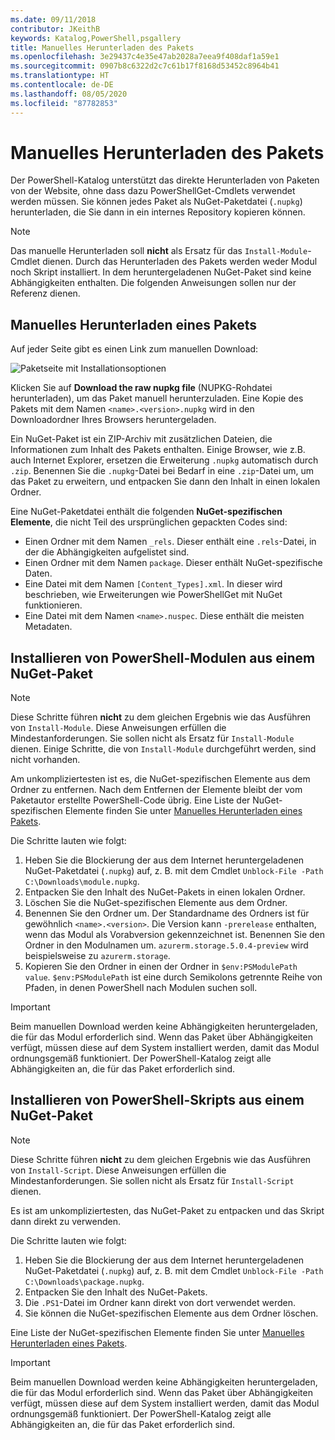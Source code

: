 ```yaml
---
ms.date: 09/11/2018
contributor: JKeithB
keywords: Katalog,PowerShell,psgallery
title: Manuelles Herunterladen des Pakets
ms.openlocfilehash: 3e29437c4e35e47ab2028a7eea9f408daf1a59e1
ms.sourcegitcommit: 0907b8c6322d2c7c61b17f8168d53452c8964b41
ms.translationtype: HT
ms.contentlocale: de-DE
ms.lasthandoff: 08/05/2020
ms.locfileid: "87782853"
---
```

# <a name="manual-package-download"></a>Manuelles Herunterladen des Pakets

Der PowerShell-Katalog unterstützt das direkte Herunterladen von Paketen von der Website, ohne dass dazu PowerShellGet-Cmdlets verwendet werden müssen. Sie können jedes Paket als NuGet-Paketdatei (`.nupkg`) herunterladen, die Sie dann in ein internes Repository kopieren können.

> [!NOTE]
> Das manuelle Herunterladen soll **nicht** als Ersatz für das `Install-Module`-Cmdlet dienen.
> Durch das Herunterladen des Pakets werden weder Modul noch Skript installiert. In dem heruntergeladenen NuGet-Paket sind keine Abhängigkeiten enthalten. Die folgenden Anweisungen sollen nur der Referenz dienen.

## <a name="using-manual-download-to-acquire-a-package"></a>Manuelles Herunterladen eines Pakets

Auf jeder Seite gibt es einen Link zum manuellen Download:

![Paketseite mit Installationsoptionen](media/manual-download/packagedisplaypagewithpseditions.png)

Klicken Sie auf **Download the raw nupkg file** (NUPKG-Rohdatei herunterladen), um das Paket manuell herunterzuladen. Eine Kopie des Pakets mit dem Namen `<name>.<version>.nupkg` wird in den Downloadordner Ihres Browsers heruntergeladen.

Ein NuGet-Paket ist ein ZIP-Archiv mit zusätzlichen Dateien, die Informationen zum Inhalt des Pakets enthalten. Einige Browser, wie z.B. auch Internet Explorer, ersetzen die Erweiterung `.nupkg` automatisch durch `.zip`. Benennen Sie die `.nupkg`-Datei bei Bedarf in eine `.zip`-Datei um, um das Paket zu erweitern, und entpacken Sie dann den Inhalt in einen lokalen Ordner.

Eine NuGet-Paketdatei enthält die folgenden **NuGet-spezifischen Elemente**, die nicht Teil des ursprünglichen gepackten Codes sind:

- Einen Ordner mit dem Namen `_rels`. Dieser enthält eine `.rels`-Datei, in der die Abhängigkeiten aufgelistet sind.
- Einen Ordner mit dem Namen `package`. Dieser enthält NuGet-spezifische Daten.
- Eine Datei mit dem Namen `[Content_Types].xml`. In dieser wird beschrieben, wie Erweiterungen wie PowerShellGet mit NuGet funktionieren.
- Eine Datei mit dem Namen `<name>.nuspec`. Diese enthält die meisten Metadaten.

## <a name="installing-powershell-modules-from-a-nuget-package"></a>Installieren von PowerShell-Modulen aus einem NuGet-Paket

> [!NOTE]
> Diese Schritte führen **nicht** zu dem gleichen Ergebnis wie das Ausführen von `Install-Module`. Diese Anweisungen erfüllen die Mindestanforderungen. Sie sollen nicht als Ersatz für `Install-Module` dienen.
> Einige Schritte, die von `Install-Module` durchgeführt werden, sind nicht vorhanden.

Am unkompliziertesten ist es, die NuGet-spezifischen Elemente aus dem Ordner zu entfernen. Nach dem Entfernen der Elemente bleibt der vom Paketautor erstellte PowerShell-Code übrig.
Eine Liste der NuGet-spezifischen Elemente finden Sie unter [Manuelles Herunterladen eines Pakets](#using-manual-download-to-acquire-a-package).

Die Schritte lauten wie folgt:

1. Heben Sie die Blockierung der aus dem Internet heruntergeladenen NuGet-Paketdatei (`.nupkg`) auf, z. B. mit dem Cmdlet `Unblock-File -Path C:\Downloads\module.nupkg`.
2. Entpacken Sie den Inhalt des NuGet-Pakets in einen lokalen Ordner.
2. Löschen Sie die NuGet-spezifischen Elemente aus dem Ordner.
3. Benennen Sie den Ordner um. Der Standardname des Ordners ist für gewöhnlich `<name>.<version>`. Die Version kann `-prerelease` enthalten, wenn das Modul als Vorabversion gekennzeichnet ist. Benennen Sie den Ordner in den Modulnamen um. `azurerm.storage.5.0.4-preview` wird beispielsweise zu `azurerm.storage`.
4. Kopieren Sie den Ordner in einen der Ordner in `$env:PSModulePath value`. `$env:PSModulePath` ist eine durch Semikolons getrennte Reihe von Pfaden, in denen PowerShell nach Modulen suchen soll.

> [!IMPORTANT]
> Beim manuellen Download werden keine Abhängigkeiten heruntergeladen, die für das Modul erforderlich sind. Wenn das Paket über Abhängigkeiten verfügt, müssen diese auf dem System installiert werden, damit das Modul ordnungsgemäß funktioniert. Der PowerShell-Katalog zeigt alle Abhängigkeiten an, die für das Paket erforderlich sind.

## <a name="installing-powershell-scripts-from-a-nuget-package"></a>Installieren von PowerShell-Skripts aus einem NuGet-Paket

> [!NOTE]
> Diese Schritte führen **nicht** zu dem gleichen Ergebnis wie das Ausführen von `Install-Script`. Diese Anweisungen erfüllen die Mindestanforderungen. Sie sollen nicht als Ersatz für `Install-Script` dienen.

Es ist am unkompliziertesten, das NuGet-Paket zu entpacken und das Skript dann direkt zu verwenden.

Die Schritte lauten wie folgt:

1. Heben Sie die Blockierung der aus dem Internet heruntergeladenen NuGet-Paketdatei (`.nupkg`) auf, z. B. mit dem Cmdlet `Unblock-File -Path C:\Downloads\package.nupkg`.
2. Entpacken Sie den Inhalt des NuGet-Pakets.
2. Die `.PS1`-Datei im Ordner kann direkt von dort verwendet werden.
3. Sie können die NuGet-spezifischen Elemente aus dem Ordner löschen.

Eine Liste der NuGet-spezifischen Elemente finden Sie unter [Manuelles Herunterladen eines Pakets](#using-manual-download-to-acquire-a-package).

> [!IMPORTANT]
> Beim manuellen Download werden keine Abhängigkeiten heruntergeladen, die für das Modul erforderlich sind. Wenn das Paket über Abhängigkeiten verfügt, müssen diese auf dem System installiert werden, damit das Modul ordnungsgemäß funktioniert. Der PowerShell-Katalog zeigt alle Abhängigkeiten an, die für das Paket erforderlich sind.
